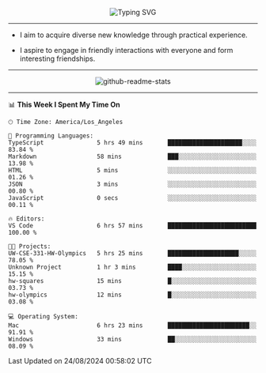 <p align="center">
  <img src="https://readme-typing-svg.demolab.com?font=Fira+Code&weight=500&size=32&duration=2500&pause=1600&center=true&vCenter=true&random=false&width=1024&height=64&lines=Hi+there+%F0%9F%91%8B;I'm+delighted+you+could+make+it+here+%F0%9F%8E%89;I'm+Harry%2C+a+college+student+still+finding+my+way" alt="Typing SVG" />
</p>


---


- I aim to acquire diverse new knowledge through practical experience.

- I aspire to engage in friendly interactions with everyone and form interesting friendships.


---


<p align="center">
  <img src="https://github-readme-stats.vercel.app/api?username=Harry-Jing&show_icons=true" alt="github-readme-stats"/>
</p>


---

<!--START_SECTION:waka-->
📊 **This Week I Spent My Time On** 

```text
🕑︎ Time Zone: America/Los_Angeles

💬 Programming Languages: 
TypeScript               5 hrs 49 mins       █████████████████████░░░░   83.84 % 
Markdown                 58 mins             ███░░░░░░░░░░░░░░░░░░░░░░   13.98 % 
HTML                     5 mins              ░░░░░░░░░░░░░░░░░░░░░░░░░   01.26 % 
JSON                     3 mins              ░░░░░░░░░░░░░░░░░░░░░░░░░   00.80 % 
JavaScript               0 secs              ░░░░░░░░░░░░░░░░░░░░░░░░░   00.11 % 

🔥 Editors: 
VS Code                  6 hrs 57 mins       █████████████████████████   100.00 % 

🐱‍💻 Projects: 
UW-CSE-331-HW-Olympics   5 hrs 25 mins       ████████████████████░░░░░   78.05 % 
Unknown Project          1 hr 3 mins         ████░░░░░░░░░░░░░░░░░░░░░   15.15 % 
hw-squares               15 mins             █░░░░░░░░░░░░░░░░░░░░░░░░   03.73 % 
hw-olympics              12 mins             █░░░░░░░░░░░░░░░░░░░░░░░░   03.08 % 

💻 Operating System: 
Mac                      6 hrs 23 mins       ███████████████████████░░   91.91 % 
Windows                  33 mins             ██░░░░░░░░░░░░░░░░░░░░░░░   08.09 % 
```


 Last Updated on 24/08/2024 00:58:02 UTC
<!--END_SECTION:waka-->
